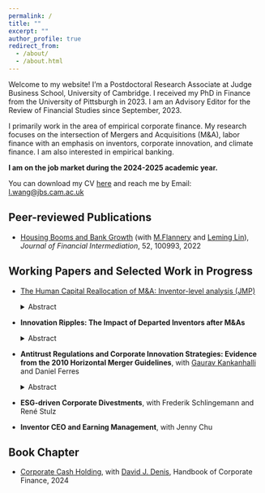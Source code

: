 ```yaml
---
permalink: /
title: ""
excerpt: ""
author_profile: true
redirect_from: 
  - /about/
  - /about.html
---
```


Welcome to my website! I’m a Postdoctoral Research Associate at Judge Business School, University of Cambridge. I received my PhD in Finance from the University of Pittsburgh in 2023. I am an Advisory Editor for the Review of Financial Studies since September, 2023.  



I primarily work in the area of empirical corporate finance. My research focuses on the intersection of Mergers and Acquisitions (M&A), labor finance with an emphasis on inventors, corporate innovation, and climate finance. I am also interested in empirical banking.

**I am on the job market during the 2024-2025 academic year.**


You can download my CV [here](https://slucyp.github.io/files/Luxi_Wang_CV.pdf) and reach me by Email: [l.wang@jbs.cam.ac.uk](l.wang@jbs.cam.ac.uk)

## Peer-reviewed Publications
- [Housing Booms and Bank Growth](https://papers.ssrn.com/sol3/papers.cfm?abstract_id=3749564#:~:text=House%20prices%20and%20the%20banking,house%20prices%20grew%20by%2053%25.) (with [M.Flannery](https://warrington.ufl.edu/directory/person/5205/) and [Leming Lin](https://sites.google.com/site/leminglin)), _Journal of Financial Intermediation_, 52, 100993, 2022

## Working Papers and Selected Work in Progress
- [The Human Capital Reallocation of M&A: Inventor-level analysis (JMP)](https://papers.ssrn.com/sol3/papers.cfm?abstract_id=4819472)
   <details>
    <summary>Abstract</summary>
    <span style="font-family:serif;">
    Mergers and acquisitions (M&As) of innovative firms lead to significant inventor restructuring, with high turnover among target inventors. Following M&As, both retained and departing inventors show increased patenting performance. Acquirers retain productive inventors whose expertise aligns with the merging firms, while external hires bring knowledge from non-core areas. Productivity gains for inventors switching jobs are concentrated among non-top performers and those with higher technological overlap at their new employers. These findings suggest that M&As reduce labor market frictions for inventors, reallocating them to more valuable roles within and beyond the merging firms. </span>
  </details>

- **Innovation Ripples: The Impact of Departed Inventors after M&As**
  <details>
    <summary>Abstract</summary>
    <span style="font-family:serif;">
    This paper studies the impact of departed inventors after M&As on non-merging firms. Following M&As in innovative firms, the non-merging firms hiring these departed inventors from merging firms significantly improve their patenting performance. Further, I use the state-level variation in the enforceability of non-compete agreements as an instrument for the firms hiring these inventors to establish the causal relationship of the spillover effect. The existence of positive spillover effects suggests that the benefits of mergers are plausibly underestimated and extend beyond the merging companies.</span>
  </details>

- **Antitrust Regulations and Corporate Innovation Strategies: Evidence from the 2010 Horizontal Merger Guidelines**, with [Gaurav Kankanhalli](https://gauravkankanhalli.com/) and Daniel Ferres
  <details>
    <summary>Abstract</summary>
    <span style="font-family:serif;">
    This study investigates how changes in the stringency of antitrust regulations concerning anti-competitive mergers and acquisitions (M&As) influence firms’ innovation strategies. We do so by exploiting the 2010 United States Department of Justice and Federal Trade Commission announcement of revised horizontal merger guidelines, which represented a notable relaxation of various thresholds concerning the classification of anti-competitive M&A deals. We measure firms' exposures to the revised guidelines by examining market reactions to their initial announcement, and identify firms with positive Cumulative Abnormal Returns (CARs). Using a difference-in-differences approach, we attribute the value creation to two channels: (1) market power channel, where exposed firms show improved operating performance, and (2) innovation channel, where exposed firms’ innovation performance improves in terms of the number and economic value of the patents they file. Focusing on the latter channel, we provide novel evidence that exposed firms increase their collaborative innovation. Our results shed new light on an important yet indirect potential consequence of relaxed antitrust enforcement in altering the costs and benefits of firms engaging in innovation collaboration with peers.</span>
  </details>

- **ESG-driven Corporate Divestments**, with Frederik Schlingemann and René Stulz

- **Inventor CEO and Earning Management**, with Jenny Chu

## Book Chapter
- [Corporate Cash Holding](https://papers.ssrn.com/sol3/papers.cfm?abstract_id=4425890), with [David J. Denis](https://business.pitt.edu/professors/david-j-denis/), Handbook of Corporate Finance, 2024













